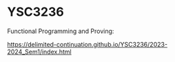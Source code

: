 # YSC3236

Functional Programming and Proving: 

https://delimited-continuation.github.io/YSC3236/2023-2024_Sem1/index.html
